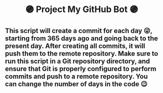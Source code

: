 # <div align="center">🟣 Project My GitHub Bot 🟣</div>

## This script will create a commit for each day 😜, starting from 365 days ago and going back to the present day. After creating all commits, it will push them to the remote repository. Make sure to run this script in a Git repository directory, and ensure that Git is properly configured to perform commits and push to a remote repository. You can change the number of days in the code 😉
